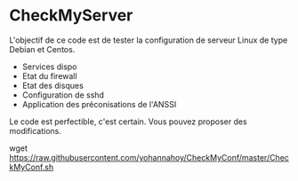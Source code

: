# CheckMyServer

L'objectif de ce code est de tester la configuration de serveur Linux de type Debian et Centos.
- Services dispo
- Etat du firewall
- Etat des disques
- Configuration de sshd
- Application des préconisations de l'ANSSI

Le code est perfectible, c'est certain.
Vous pouvez proposer des modifications.


wget https://raw.githubusercontent.com/yohannahoy/CheckMyConf/master/CheckMyConf.sh
